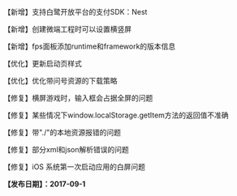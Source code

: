 【新增】支持白鹭开放平台的支付SDK：Nest

【新增】创建微端工程时可以设置横竖屏

【新增】fps面板添加runtime和framework的版本信息

【优化】更新启动页样式

【优化】优化带问号资源的下载策略

【修复】横屏游戏时，输入框会占据全屏的问题

【修复】某些情况下window.localStorage.getItem方法的返回值不准确 

【修复】带"./"的本地资源报错的问题

【修复】部分xml和json解析错误的问题

【修复】iOS 系统第一次启动应用的白屏问题

**【发布日期】：2017-09-1**